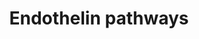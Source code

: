 ---
annotations:
- id: PW:0000314
  parent: regulatory pathway
  type: Pathway Ontology
  value: calcium/calmodulin dependent signaling pathway
- id: DOID:10913
  parent: cardiovascular system disease
  type: Disease Ontology
  value: benign essential hypertension
- id: PW:0000228
  parent: signaling pathway
  type: Pathway Ontology
  value: G protein mediated signaling pathway via Galphai family
- id: PW:0000006
  parent: signaling pathway
  type: Pathway Ontology
  value: Ras superfamily mediated signaling pathway
- id: PW:0000506
  parent: signaling pathway
  type: Pathway Ontology
  value: endothelin signaling pathway
- id: CL:0000192
  parent: native cell
  type: Cell Type Ontology
  value: smooth muscle cell
- id: PW:0000229
  parent: signaling pathway
  type: Pathway Ontology
  value: G protein mediated signaling pathway via Galphaq family
- id: PW:0000227
  parent: signaling pathway
  type: Pathway Ontology
  value: G protein mediated signaling pathway via Galphas family
- id: DOID:10763
  parent: cardiovascular system disease
  type: Disease Ontology
  value: hypertension
- id: CL:0000071
  parent: native cell
  type: Cell Type Ontology
  value: blood vessel endothelial cell
authors:
- Sabinedaemen
- MireilleSthijns
- Egonw
- Khanspers
- MaintBot
- Christine Chichester
- AlexanderPico
- Mkutmon
- L Dupuis
- Eweitz
citedin:
- link: PMC7929374
  title: Identification of biomarkers and pathways for the SARS-CoV-2 infections that
    make complexities in pulmonary arterial hypertension patients (2021)
- link: PMC9512912
  title: 'Identification of the effects of COVID-19 on patients with pulmonary fibrosis
    and lung cancer: a bioinformatics analysis and literature review (2022)'
- link: 10.1080/15622975.2023.2281514
  title: Interactive neuroinflammation pathways and transcriptomics-based identification
    of drugs and chemical compounds for schizophrenia (2023)
communities:
- Renal_Genomics
description: Endothelin-1 is a bicyclic 21 amino acid peptide, produced primarily
  in the endothelium. It is a potent stimulus of long-lasting and persistent vasoconstriction.
  It also has a role as a stimulus of inflammation, oxidative stress and cellular
  proliferation.  Proteins on this pathway have targeted assays available via the
  [https://assays.cancer.gov/available_assays?wp_id=WP2197 CPTAC Assay Portal]
last-edited: 2024-07-17
ndex: fb06ebb8-8b63-11eb-9e72-0ac135e8bacf
organisms:
- Homo sapiens
redirect_from:
- /index.php/Pathway:WP2197
- /instance/WP2197
- /instance/WP2197_r134211
revision: r134211
schema-jsonld:
- '@context': https://schema.org/
  '@id': https://wikipathways.github.io/pathways/WP2197.html
  '@type': Dataset
  creator:
    '@type': Organization
    name: WikiPathways
  description: Endothelin-1 is a bicyclic 21 amino acid peptide, produced primarily
    in the endothelium. It is a potent stimulus of long-lasting and persistent vasoconstriction.
    It also has a role as a stimulus of inflammation, oxidative stress and cellular
    proliferation.  Proteins on this pathway have targeted assays available via the
    [https://assays.cancer.gov/available_assays?wp_id=WP2197 CPTAC Assay Portal]
  keywords:
  - AC
  - ATP
  - Arachidonic acid
  - CAD
  - CGRP
  - COX2
  - CRLR
  - Ca2+
  - CaM
  - Cap
  - Citrulline
  - DAG
  - ECE
  - EDNRA
  - EDNRB
  - ERK1/2
  - Endothelin 1
  - GTP
  - GaI
  - GaQ
  - GaS
  - GbI
  - GbQ
  - GbS
  - GgI
  - GgQ
  - GgS
  - IP1
  - IP3
  - K+
  - L-Arginine
  - MEK
  - MLC
  - MLCK
  - 'NO'
  - NPY
  - PGI2
  - PIP2
  - PKA
  - PKC
  - PLCb
  - RAF
  - RAMP1
  - SERCA
  - Y1
  - a adrenergic receptor
  - b adrenergic receptor
  - cAMP
  - cGMP
  - eNOS
  - sGC
  license: CC0
  name: Endothelin pathways
seo: CreativeWork
title: Endothelin pathways
wpid: WP2197
---
